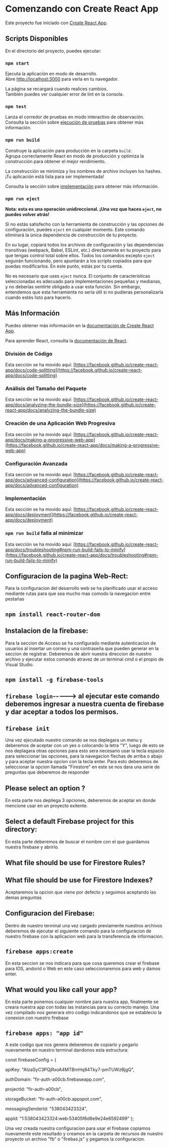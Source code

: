 # Comenzando con Create React App

Este proyecto fue iniciado con [Create React App](https://github.com/facebook/create-react-app).

## Scripts Disponibles

En el directorio del proyecto, puedes ejecutar:

### `npm start`

Ejecuta la aplicación en modo de desarrollo.\
Abre [http://localhost:3000](http://localhost:3000) para verla en tu navegador.

La página se recargará cuando realices cambios.\
También puedes ver cualquier error de lint en la consola.

### `npm test`

Lanza el corredor de pruebas en modo interactivo de observación.\
Consulta la sección sobre [ejecución de pruebas](https://facebook.github.io/create-react-app/docs/running-tests) para obtener más información.

### `npm run build`

Construye la aplicación para producción en la carpeta `build`.\
Agrupa correctamente React en modo de producción y optimiza la construcción para obtener el mejor rendimiento.

La construcción se minimiza y los nombres de archivo incluyen los hashes.\
¡Tu aplicación está lista para ser implementada!

Consulta la sección sobre [implementación](https://facebook.github.io/create-react-app/docs/deployment) para obtener más información.

### `npm run eject`

**Nota: esta es una operación unidireccional. ¡Una vez que haces `eject`, no puedes volver atrás!**

Si no estás satisfecho con la herramienta de construcción y las opciones de configuración, puedes `eject` en cualquier momento. Este comando eliminará la única dependencia de construcción de tu proyecto.

En su lugar, copiará todos los archivos de configuración y las dependencias transitivas (webpack, Babel, ESLint, etc.) directamente en tu proyecto para que tengas control total sobre ellos. Todos los comandos excepto `eject` seguirán funcionando, pero apuntarán a los scripts copiados para que puedas modificarlos. En este punto, estás por tu cuenta.

No es necesario que uses `eject` nunca. El conjunto de características seleccionadas es adecuado para implementaciones pequeñas y medianas, y no deberías sentirte obligado a usar esta función. Sin embargo, entendemos que esta herramienta no sería útil si no pudieras personalizarla cuando estés listo para hacerlo.

## Más Información

Puedes obtener más información en la [documentación de Create React App](https://facebook.github.io/create-react-app/docs/getting-started).

Para aprender React, consulta la [documentación de React](https://reactjs.org/).

### División de Código

Esta sección se ha movido aquí: [https://facebook.github.io/create-react-app/docs/code-splitting](https://facebook.github.io/create-react-app/docs/code-splitting)

### Análisis del Tamaño del Paquete

Esta sección se ha movido aquí: [https://facebook.github.io/create-react-app/docs/analyzing-the-bundle-size](https://facebook.github.io/create-react-app/docs/analyzing-the-bundle-size)

### Creación de una Aplicación Web Progresiva

Esta sección se ha movido aquí: [https://facebook.github.io/create-react-app/docs/making-a-progressive-web-app](https://facebook.github.io/create-react-app/docs/making-a-progressive-web-app)

### Configuración Avanzada

Esta sección se ha movido aquí: [https://facebook.github.io/create-react-app/docs/advanced-configuration](https://facebook.github.io/create-react-app/docs/advanced-configuration)

### Implementación

Esta sección se ha movido aquí: [https://facebook.github.io/create-react-app/docs/deployment](https://facebook.github.io/create-react-app/docs/deployment)



### `npm run build` falla al minimizar

Esta sección se ha movido aquí: [https://facebook.github.io/create-react-app/docs/troubleshooting#npm-run-build-fails-to-minify](https://facebook.github.io/create-react-app/docs/troubleshooting#npm-run-build-fails-to-minify)




## Configuracion de la pagina Web-Rect:
Para la configuracion del desarrollo web se ha planificado usar el acceso mediante rutas para que sea mucho mas comodo la navegacion entre pestañas 

##   `npm install react-router-dom`



## Instalacion de la firebase:
Para la seccion de Acceso se ha configurado mediante autenticacion de usuarios al insertar un correo y una contraseña que pueden generar en la seccion de registrar.
Deberemos de abrir nuestra direccion de nuestro archivo y ejecutar estos comando atravez de un terminal cmd o el propio de Visual Studio.
## `npm install -g firebase-tools`
## `firebase login`-----> al ejecutar este comando deberemos ingresar a nuestra cuenta de firebase y dar aceptar a todos los permisos. 
## `firebase init`
Una vez ejecutado nuestro comando se nos deplegara un menu y deberemos de aceptar con un yes o colocando la letra "Y", luego de esto se nos deplagara otras opciones
para esto sera necesario usar la tecla espacio para seleccionar las opciones, para la navegacion flechas de arriba o abajo y para aceptar nuestra opcion con la tecla
enter.
Para esto deberemos de seleccionar la opcion llamada "Firestore" en este se nos dara una serie de preguntas que deberemos de responder

## Please select an option ?
En esta parte nos depliega 3 opciones, deberemos de aceptar en donde mencione usar en un proyecto exitente.


## Select a default Firebase project for this directory:
En esta parte deberemos de buscar el nombre con el que guardamos nuestra
firebase y abrirlo.


## What file should be use for Firestore Rules?
## What file should be use for Firestore Indexes?
Aceptaremos la opcion que viene por defecto y seguimos aceptando las demas preguntas




## Configuracion del Firebase:
Dentro de nuestro terminal una vez cargado previamente nuestros archivos deberemos de ejecutar el siguiente comando para la configuracion de nuestro firebase 
con la aplicacion web para la transferencia de informacion.

## `firebase apps:create`
En esta seccion se nos indicara para que cosa queremos crear el firebase para IOS, andorid o Web en este caso seleccionaremos para web y damos enter.

## What would you like call your app?
En esta parte ponemos cualquier nombre para nuestra app, finalmente se creara nuestra app con todas las instancias
para su correcto manejo. Una vez compilado nos generara otro codigo indicandonos que  se establecio la conexion 
con nuestro firebase

## `firebase apps: "app id" ` 

A este codigo que nos genera deberemos de copiarlo y pegarlo nuevamente en nuestro terminal dandonos esta estructura:


const firebaseConfig = {

  apiKey: "AIzaSyC3PQjRxoA4MTBmHq84Tky7-pmTUWzBjgQ",
  
  authDomain: "fir-auth-a00cb.firebaseapp.com",
  
  projectId: "fir-auth-a00cb",
  
  storageBucket: "fir-auth-a00cb.appspot.com",
  
  messagingSenderId: "538043423324",
  
  appId: "1:538043423324:web:53405f6d8e9e24e6592499"
};


Una vez creada nuestra configuracion para usar el firebase copiamos nuevamente este resultado y creamos en la carpeta 
de recursos de nuestro proyecto un archivo "fb" o "firebas.js" y pegamos la configuracion.




















